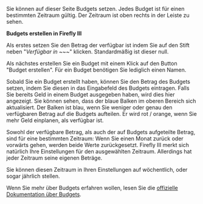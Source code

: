 Sie können auf dieser Seite Budgets setzen. Jedes Budget ist für einen bestimmten Zeitraum gültig. Der Zeitraum ist oben rechts in der Leiste zu sehen.

**Budgets erstellen in Firefly III**

Als erstes setzen Sie den Betrag der verfügbar ist indem Sie auf den Stift neben "*Verfügbar in ~~~*" klicken. Standardmäßig ist dieser null.

Als nächstes erstellen Sie ein Budget mit einem Klick auf den Button "Budget erstellen". Für ein Budget benötigen Sie lediglich einen Namen.

Sobald Sie ein Budget erstellt haben, können Sie den Betrag des Budgets setzen, indem Sie diesen in das Eingabefeld des Budgets eintragen. Falls Sie bereits Geld in einem Budget ausgegeben haben, wird dies hier angezeigt. Sie können sehen, dass der blaue Balken im oberen Bereich sich aktualisiert. Der Balken ist blau, wenn Sie weniger oder genau den verfügbaren Betrag auf die Budgets aufteilen. Er wird rot / orange, wenn Sie mehr Geld einplanen, als verfügbar ist.

Sowohl der verfügbare Betrag, als auch der auf Budgets aufgeteilte Betrag, sind für eine bestimmten Zeitraum: Wenn Sie einen Monat zurück oder vorwärts gehen, werden beide Werte zurückgesetzt. Firefly III merkt sich natürlich Ihre Einstellungen für den ausgewählten Zeitraum. Allerdings hat jeder Zeitraum seine eigenen Beträge.

Sie können diesen Zeitraum in Ihren Einstellungen auf wöchentlich, oder sogar jährlich stellen.

Wenn Sie mehr über Budgets erfahren wollen, lesen Sie die [offizielle Dokumentation über Budgets](https://docs.firefly-iii.org/concepts/budgets).